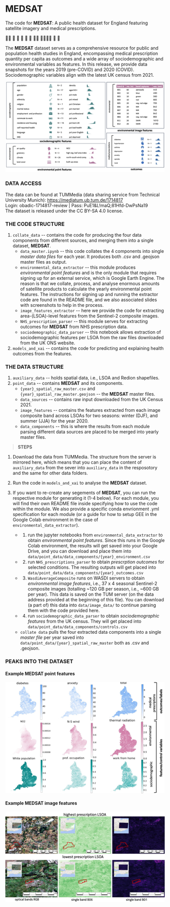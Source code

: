 
# __MEDSAT__

The code for __MEDSAT__: A public health dataset for England featuring satellite imagery and medical prescriptions.


👩‍⚕️ 🏥 🌲 🏡 💊 💉 🧑‍💼 👨‍👩‍👧‍👦 👶 👵


The __MEDSAT__ dataset serves as a comprehensive resource for public and population health studies in England, encompassing medical prescription quantity per capita as outcomes and a wide array of sociodemographic and environmental variables as features. 
In this release, we provide data snapshots for the years 2019 (pre-COVID) and 2020 (COVID). Sociodemographic variables align with the latest UK census from 2021.

![__MEDSAT__  structure](figures/data_diagram_hist.jpg)


### DATA ACCESS
The data can be found at TUMMedia (data sharing service from Technical University Munich):
    https://mediatum.ub.tum.de/1714817 \
    Login: obadic-1714817-review  | 
    Pass: PuE1&L!maQ;81Hfd-DwPsNa19 \
The dataset is released under the CC BY-SA 4.0 license.


### THE CODE STRUCTURE 
1. `collate_data` -- contains the code for producing the four data components from different sources, and merging them into a single dataset, __MEDSAT__.
    - `data_master.ipynb` -- this code collates the 4 components into single *master data files* for each year. It produces both .csv and .geojson master files as output.
    - `environmental_data_extractor` -- this module produces *environmental point features* and is the only module that requires signing up for an external service, which is Google Earth Engine. The reason is that we collate, process, and analyse enormous amounts of satellite products to calculate the yearly environmental point features. The instructions for signing up and running the extractor code are found in the README file, and we also associated slides with screenshots to help in the process.
    - `image_features_extractor` -- here we provide the code for extracting area-(LSOA)-level features from the Sentinel-2 composite images.  
    - `NHS_prescription_parser` -- this module serves for extracting outcomes for __MEDSAT__ from NHS prescription data.
    - `sociodemographic_data_parser` -- this notebook allows extraction of sociodemographic features per LSOA from the raw files downloaded from the UK ONS website.
2.  `models_and_xai` -- contains the code for predicting and explaining health outcomes from the features.


### THE DATA STRUCTURE 
1. ```auxiliary_data``` -- holds spatial data, i.e., LSOA and Redion shapefiles. 
2. ```point_data``` -- contains __MEDSAT__ and its components.
    - ```{year}_spatial_raw_master.csv``` and ```{year}_spatial_raw_master.geojson``` -- the __MEDSAT__ master files.
    - ```data_sources``` -- contains raw input downloaded from the UK Census 2021.
    - ```image_features``` -- contains the features extracted from each image composite band across LSOAs for two seasons: winter (DJF), and summer (JJA) for the year 2020.
    - ```data_components``` -- this is where the results from each module parsing different data sources are placed to be merged into yearly master files.

	


> **STEPS**
1. Download the data from TUMMedia. The structure from the server is mirrored here, which means that you can place the content of ```auxiliary_data``` from the sever into ```auxiliary_data``` in the resposotory and the same for other data folders.

2. Run the code in ```models_and_xai``` to analyse the __MEDSAT__ dataset.

3. If you want to re-create any segements of __MEDSAT__, you can run the respective module for generating it (1-4 below). For each module, you will find their own README file inside specifying how to use the code within the module. We also provide a specific conda envrionment .yml specification for each module (or a guide for how to setup GEE in the Google Colab environment in the case of ```environmental_data_extractor```). 
    - 1) run the jupyter notebooks from ```environmental_data_extractor``` to obtain *environmental point features*. Since this runs in the Google Colab environment, the results will get saved into your Google Drive, and you can download and place them into ```data/point_data/data_components/{year}_environment.csv```
    - 2) run ```NHS_prescriptions_parser``` to obtain *prescrption outcomes* for selected conditions. The resulting outputs will get placed into ```data/point_data/data_components/{year}_outcomes.csv```
    - 3) `WasdiAverageComposite` runs on WASDI servers to obtain *environmental image features*, i.e., 37 x 4 seasonal Sentinel-2 composite images (totalling ~120 GB per season, i.e., ~600 GB per year). This data is saved on the TUM server (on the data address provided at the beginning of this file). You can download (a part of) this data into ```data/image_data/``` to continue parsing them with the code provided here.
    - 4) run ```sociodemographic_data_parser``` to obtain *sociodemographic features* from the UK census. They will get placed into ```data/point_data/data_components/controls.csv```
    - ```collate data``` pulls the four extracted data components into a single *master file* per year saved into ```data/point_data/{year}_spatial_raw_master``` both as .csv and .geojson. 




### PEAKS INTO THE DATASET

#### Example __MEDSAT__  point features
![example __MEDSAT__  point features](figures/maps_data_diagram.jpg)

#### Example __MEDSAT__  image features
![example __MEDSAT__  image features](figures/composite_data_vis.jpg)


